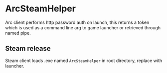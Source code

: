 # ArcSteamHelper

Arc client performs http password auth on launch, this returns a token which is used as a command line arg to game launcher or retrieved through named pipe.

## Steam release
Steam client loads .exe named `ArcSteamHelper` in root directory, replace with launcher.
